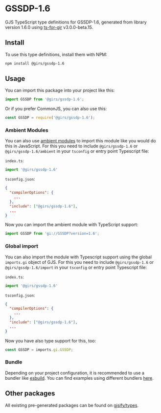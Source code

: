 
# GSSDP-1.6

GJS TypeScript type definitions for GSSDP-1.6, generated from library version 1.6.0 using [ts-for-gir](https://github.com/gjsify/ts-for-gir) v3.0.0-beta.15.

## Install

To use this type definitions, install them with NPM:
```bash
npm install @girs/gssdp-1.6
```

## Usage

You can import this package into your project like this:
```ts
import GSSDP from '@girs/gssdp-1.6';
```

Or if you prefer CommonJS, you can also use this:
```ts
const GSSDP = require('@girs/gssdp-1.6');
```

### Ambient Modules

You can also use [ambient modules](https://github.com/gjsify/ts-for-gir/tree/main/packages/cli#ambient-modules) to import this module like you would do this in JavaScript.
For this you need to include `@girs/gssdp-1.6` or `@girs/gssdp-1.6/ambient` in your `tsconfig` or entry point Typescript file:

`index.ts`:
```ts
import '@girs/gssdp-1.6'
```

`tsconfig.json`:
```json
{
  "compilerOptions": {
    ...
  },
  "include": ["@girs/gssdp-1.6"],
  ...
}
```

Now you can import the ambient module with TypeScript support: 

```ts
import GSSDP from 'gi://GSSDP?version=1.6';
```


### Global import

You can also import the module with Typescript support using the global `imports.gi` object of GJS.
For this you need to include `@girs/gssdp-1.6` or `@girs/gssdp-1.6/import` in your `tsconfig` or entry point Typescript file:

`index.ts`:
```ts
import '@girs/gssdp-1.6'
```

`tsconfig.json`:
```json
{
  "compilerOptions": {
    ...
  },
  "include": ["@girs/gssdp-1.6"],
  ...
}
```

Now you have also type support for this, too:

```ts
const GSSDP = imports.gi.GSSDP;
```

### Bundle

Depending on your project configuration, it is recommended to use a bundler like [esbuild](https://esbuild.github.io/). You can find examples using different bundlers [here](https://github.com/gjsify/ts-for-gir/tree/main/examples).

## Other packages

All existing pre-generated packages can be found on [gjsify/types](https://github.com/gjsify/types).

